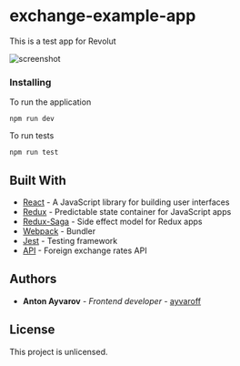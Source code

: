 # exchange-example-app

This is a test app for Revolut

![screenshot](https://user-images.githubusercontent.com/10350182/57172034-7e192a80-6e23-11e9-963c-e12b9951c35c.png)

### Installing

To run the application

```
npm run dev
```

To run tests

```
npm run test
```

## Built With

* [React](https://reactjs.org) - A JavaScript library for building user interfaces
* [Redux](https://redux.js.org) - Predictable state container for JavaScript apps
* [Redux-Saga](https://redux-saga.js.org/) - Side effect model for Redux apps
* [Webpack](https://webpack.js.org) - Bundler
* [Jest](https://jestjs.io/en/) - Testing framework
* [API](exchangeratesapi.io) - Foreign exchange rates API 

## Authors

* **Anton Ayvarov** - *Frontend developer* - [ayvaroff](https://github.com/ayvaroff)

## License

This project is unlicensed.

